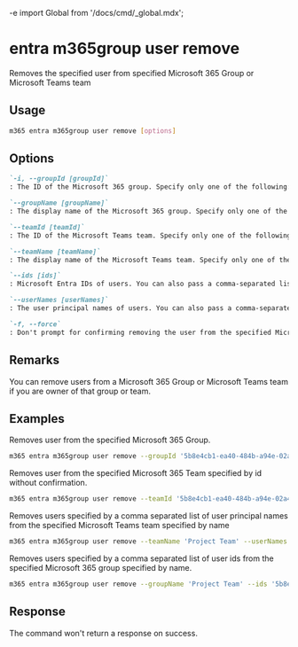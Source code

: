 -e <!-- DISCLAIMER: All secrets, passwords, and sensitive values in this document are examples only and not real credentials. -->
import Global from '/docs/cmd/_global.mdx';

# entra m365group user remove

Removes the specified user from specified Microsoft 365 Group or Microsoft Teams team

## Usage

```sh
m365 entra m365group user remove [options]
```

## Options

```md definition-list
`-i, --groupId [groupId]`
: The ID of the Microsoft 365 group. Specify only one of the following: `groupId`, `groupName`, `teamId`, or `teamName`.

`--groupName [groupName]`
: The display name of the Microsoft 365 group. Specify only one of the following: `groupId`, `groupName`, `teamId`, or `teamName`.

`--teamId [teamId]`
: The ID of the Microsoft Teams team. Specify only one of the following: `groupId`, `groupName`, `teamId`, or `teamName`.

`--teamName [teamName]`
: The display name of the Microsoft Teams team. Specify only one of the following: `groupId`, `groupName`, `teamId`, or `teamName`.

`--ids [ids]`
: Microsoft Entra IDs of users. You can also pass a comma-separated list of IDs. Specify either `ids` or `userNames` but not both.

`--userNames [userNames]`
: The user principal names of users. You can also pass a comma-separated list of UPNs. Specify either `ids` or `userNames` but not both.

`-f, --force`
: Don't prompt for confirming removing the user from the specified Microsoft 365 Group or Microsoft Teams team.
```

<Global />

## Remarks

You can remove users from a Microsoft 365 Group or Microsoft Teams team if you are owner of that group or team.

## Examples

Removes user from the specified Microsoft 365 Group.

```sh
m365 entra m365group user remove --groupId '5b8e4cb1-ea40-484b-a94e-02a4313fefb4' --userNames 'anne.matthews@contoso.onmicrosoft.com'
```

Removes user from the specified Microsoft 365 Team specified by id without confirmation.

```sh
m365 entra m365group user remove --teamId '5b8e4cb1-ea40-484b-a94e-02a4313fefb4' --userNames 'anne.matthews@contoso.onmicrosoft.com' --force
```

Removes users specified by a comma separated list of user principal names from the specified Microsoft Teams team specified by name

```sh
m365 entra m365group user remove --teamName 'Project Team' --userNames 'anne.matthews@contoso.onmicrosoft.com,john@contoso.com'
```

Removes users specified by a comma separated list of user ids from the specified Microsoft 365 group specified by name.

```sh
m365 entra m365group user remove --groupName 'Project Team' --ids '5b8e4cb1-ea40-484b-a94e-02a4313fefb4,be7a56d8-b045-4938-af35-917ab6e5309f'
```

## Response

The command won't return a response on success.
